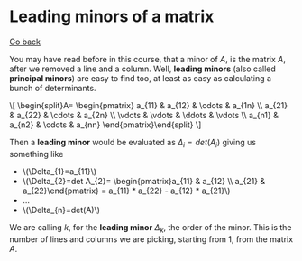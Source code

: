 # Leading minors of a matrix

[Go back](../index.md#definiteness-of-a-matrix)

You may have read before in this course, that a minor of $A$, is the matrix $A$, after we removed a line and a column. Well, **leading minors** (also called **principal minors**) are easy to find too, at least as easy as calculating a bunch of determinants.

<div>
\[
\begin{split}A= \begin{pmatrix}
a_{11} & a_{12} & \cdots & a_{1n} \\
a_{21} & a_{22} & \cdots & a_{2n} \\
\vdots & \vdots & \ddots & \vdots \\
a_{n1} & a_{n2} & \cdots & a_{nn}
\end{pmatrix}\end{split}
\]
</div>

Then a **leading minor** would be evaluated as $\Delta_{i}=det(A_{i})$ giving us something like

<ul>
<li>\(\Delta_{1}=a_{11}\)</li>
<li>\(\Delta_{2}=det A_{2}= \begin{pmatrix}a_{11} & a_{12} \\ a_{21} & a_{22}\end{pmatrix} = a_{11} * a_{22} - a_{12} * a_{21}\)</li>
<li>...</li>
<li>\(\Delta_{n}=det(A)\)</li>
</ul>

We are calling $k$, for the **leading minor** $\Delta_k$, the order of the minor. This is the number of lines and columns we are picking, starting from 1, from the matrix $A$.